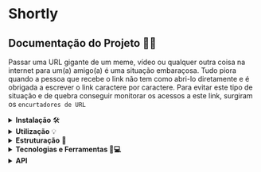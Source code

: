 # Shortly

##   Documentação do Projeto 📄👀
Passar uma URL gigante de um meme, vídeo ou qualquer outra coisa na internet para um(a) amigo(a) é uma situação embaraçosa. Tudo piora quando a pessoa que recebe o link não tem como abri-lo diretamente e é obrigada a escrever o link caractere por caractere.
Para evitar este tipo de situação e de quebra conseguir monitorar os acessos a este link, surgiram os `encurtadores de URL` 
<details>
<summary><strong>Instalação</strong> 🛠️</summary>
 
Para rodar o projeto, primeiro clone este repositório usando o comando:

``` bash
git clone https://github.com/seu-usuario/nome-do-projeto.git
```
Em seguida, instale as dependências usando o gerenciador de pacotes de sua escolha. Recomendo o uso do npm:
  
``` bash
npm install
```
Crie um arquivo .env na raiz do projeto e defina as seguintes variáveis de ambiente:
``` sql 
PORT= localhost
DATABASE_URL=postgres://seu-usuario:senha@localhost:5432/nome-do-banco
``` 

Onde:

- `PORT` é a porta que o servidor irá escutar.
- `DATABASE_URL` é a URL de conexão do Postgres. 
- O valor `seu-usuario` e `senha` devem ser substituídos pelos seus próprios dados de autenticação do Postgres. 
- `localhost:5432` é o endereço e porta do seu servidor Postgres. 
- `nome-do-banco` é o nome do banco de dados que você criou no seu servidor Postgres.
    
    
</details>


<details>
<summary><strong>Utilização</strong> 💡</summary>
    
Para rodar o projeto em um servidor local, execute o seguinte comando:

``` bash
npm start
  ou
npm run dev
```

</details>

<details>
<summary><strong>Estruturação</strong> 🌳</summary>

### 🧱 Estrutura em camadas
- `src/`                         diretório principal do projeto
  - `controllers/`               diretório com os controladores
    - `signup.controllers.js`      controlador responsável pelo registro de usuário
    - `signin.controllers.js`      controlador responsável pelo login de usuário
    - `urls.controllers.js`        controlador responsável por manipular URLs encurtadas
    - `users.controllers.js`       controlador responsável por manipular usuários
    - `ranking.controllers.js`     controlador responsável por manipular rankings
  - `database/`                  diretório com o arquivo de configuração do banco de dados
    - `database.js`                configuração do banco de dados
  - `middlewares/`               diretório com os middlewares
    - `token.middlewares.js`       middleware responsável pela verificação do token
    - `signup.middlewares.js`      middleware responsável pela validação do registro de usuário
    - `signin.middlewares.js`      middleware responsável pela validação do login de usuário
    - `urls.middlewares.js`        middleware responsável pela validação da URL encurtada
    - `users.middlewares.js`       middleware responsável pela validação de usuário
  - `repositories/`              diretório com os repositórios
    - `token.repositories.js`      repositório responsável pelo token
    - `signup.repositories.js`     repositório responsável pelo registro de usuário
    - `signin.repositories.js`     repositório responsável pelo login de usuário
    - `urls.repositories.js`       repositório responsável pela manipulação de URLs encurtadas
    - `users.repositories.js`      repositório responsável pela manipulação de usuários
    - `ranking.repositories.js`    repositório responsável pela manipulação de rankings
  - `routes/`                    diretório com as rotas
    - `signup.routes.js`           rota responsável pelo registro de usuário
    - `signin.routes.js`           rota responsável pelo login de usuário
    - `urls.routes.js`             rota responsável por manipular URLs encurtadas
    - `users.routes.js`            rota responsável por manipular usuários
    - `ranking.routes.js`          rota responsável por manipular rankings
  - `schemas/`                   diretório com os esquemas de validação
    - `signup.schemas.js`          esquema de validação do registro de usuário
    - `signin.schemas.js`          esquema de validação do login de usuário
    - `urls.schemas.js`            esquema de validação da URL encurtada
  - `index.js`                     esquema principal do projeto


</details>

<details>
<summary><strong>Tecnologias e Ferramentas 🔧💻</strong></summary>

  #### 💻📦 Links úteis:

- [Node 14.0.0](https://nodejs.org/en/blog/release/v14.0.0/)
- [Express 4.18.2](https://www.npmjs.com/package/express)
- [Pg 8.8.0](https://www.npmjs.com/package/pg)
- [Bcrypt 5.1.0](https://www.npmjs.com/package/bcrypt)
- [Cors 2.8.5](https://www.npmjs.com/package/cors)
- [Dotenv 16.0.3](https://www.npmjs.com/package/dotenv)
- [Joi 17.7.0](https://www.npmjs.com/package/joi)
- [Jsonwebtoken 8.5.1](https://www.npmjs.com/package/jsonwebtoken)
- [Nanoid 4.0.0](https://www.npmjs.com/package/nanoid)
- [Uuid 9.0.0](https://www.npmjs.com/package/uuid)

</details>

<details>
 <summary><strong>API</strong></summary>

   ## 🌐 Utilização da API
   
   <details>
    <summary><strong>signup</strong></summary>
   
   `POST /signup`: cadastro do usuário.
   
   ### Requisição
    
  ```json 
{
    "name": "Fulana",
    "email": "fulana@email.com.br",
    "password": "123456",
    "confirmPassword": "123456"
}    
  ```
   ### Resposta
   
   Sucesso
   
   ```css
   
   HTTP/1.1 201 Created
   
   ``` 
   
   Erro
   
   - body incorreto:
    
   ```http 
   HTTP/1.1 401 Unauthorized
   ```
   - email já está cadastrado:
   
   ```http 
   HTTP/1.1 409 Conflict
   ```
   </details>
   
   
   <details>
    <summary><strong>signin</strong></summary>
   
   `POST /signin`: acesso à conta.
   
   ### Requisição
    
  ```json 
{
    "email": "fulana@email.com.br",
    "password": "123456"
}    
  ```
   ### Resposta
   
   Sucesso
   
   ```css
   
    HTTP/1.1 200 OK
   
   {  "token": "f87c5453-14b3-43d3-8fb1-739b4385c287" }
   
   ``` 
   
   Erro
   
   - body incorreto:
    
   ```http 
   HTTP/1.1 422 Unauthorized
   
   {
    "errors": [
        "O endereço de e-mail deve ser válido.",
        "A senha deve ter pelo menos 6 caracteres."
     ]
   }
   
   ```
   - usuário e/ou senha não compatível ou não exista:
   
   ```http 
   HTTP/1.1 401 Unauthorized
   ```
   </details>
   
  <details>
    <summary><strong>urls</strong></summary>
   
  <details>
     <summary>urls/shorten</summary>
     
   `POST /urls/shorten`: encurtar a url.
   
   ### Requisição
   
   Authorization: Bearer { token }
   
  ```json 
{
    "url": "https://...",
    "password": "123456"
}    
  ```
   ### Resposta
   
   Sucesso
   
   ```css
   
    HTTP/1.1 201 Created
   
   {  "shortUrl": "b4385c287" }
   
   ``` 
   
   Erro
   
   - body incorreto:
    
   ```http 
   HTTP/1.1 422 Unauthorized
   
   {
    "errors": [
        "formato url incorreta.",
     ]
   }
   
   ```
   - header não enviado ou inválido:
   
   ```http 
   HTTP/1.1 401 Unauthorized
   ```
   </details>
    
  <details>
   <summary>urls/:id</summary>
     
   `GET /urls/:id`: encurtar a url.
   
   ### Requisição
   
   Path Params id
   
   ### Resposta
   
   Sucesso
   
   ```jsx 

      HTTP/1.1 200 OK 
   ```
   
   ```javascript 
   {
        "id": 1,
        "shortUrl": "bd8235a0",
        "url": "https://..."
   }    
   ```
     
   Erro
   
   - url encurtada não existe:
    
   ```javascript 

      HTTP/1.1 404 NOT FOUND

   ```
   
  </details>
    
  <details>
   <summary>/urls/open/:shortUrl</summary>
     
  `GET /urls/open/:shortUrl`: redirecionar à url.
   
   ### Requisição
   
   Path Params shortUrl
   
   ### Resposta
   
   Sucesso
   
   Usuário será redirecionado para o link correspondente à url encurtada, e a contagem de visitas do link será incremenntada em 1.
   ```jsx 

      HTTP/1.1 302 FOUND 
   ```
   
   Erro
   
   - url encurtada não existe:
    
   ```javascript 

      HTTP/1.1 404 NOT FOUND

   ```
   
   </details>
    
    
      
  <details>
   <summary>/urls/:id</summary>
     
  `DELETE /urls/:id`: redirecionar à url.
   
   ### Requisição
   
     Authorization: Bearer { token }
   
   ### Resposta
   
   Sucesso
   
   ```jsx 

      HTTP/1.1 204 NO CONTENT 
   ```
   
   Erro
   
   - header não enviado ou inválido:
   
   ```http 
   HTTP/1.1 401 Unauthorized
   ```
   - url encurtada não pertence ao usuário:
   
   ```http 
   HTTP/1.1 401 Unauthorized
   ```
   - url encurtada não existe:
   
   ```http 
   HTTP/1.1 404 NOT FOUND
   ```
   
   </details>    
    
 </details>
 
 <details>
  <summary><strong>users/me</strong></summary>
     
  `GET users/me`: urls encurtadas do usuário, visitas.
   
   ### Requisição
   
     Authorization: Bearer { token }
   
   ### Resposta
   
   Sucesso
   
   ```jsx
   HTTP/1.1 200 OK
   ```
   
   ```jsx 

     {
       "id": id do usuário,
       "name": nome do usuário,
       "visitCount": soma da quantidade de visitas de todos os links do usuário,
       "shortenedUrls": 
       [
          {
           "id": 1,
           "shortUrl": "...",
           "url": "...",
           "visitCount": soma da quantidade de visitas do link
          },
          {
           "id": 2,
           "shortUrl": "...",
           "url": "...",
           "visitCount": soma da quantidade de visitas do link
          }
       ]
     }
 
   ```
   
   Erro
   
   - header não enviado ou inválido:
   
   ```http 
   HTTP/1.1 401 Unauthorized
   ```
   - caso usuário não exista:
   
   ```http 
   HTTP/1.1 404 NOT FOUND
   ```
   
   </details>
    
 
   
  <details>
   <summary><strong>ranking</strong></summary>
     
  `GET /ranking`: mostra as urls mais visitadas.
      
   ### Resposta
   
   Sucesso
   
   ```jsx
   HTTP/1.1 200 OK
   ```
   - LIMITE de 10 usuários, ORDENADA pela SOMA de visitas dos links;
   ```jsx 

 [
	{
		"id": id do usuário,
		"name": nome do usuário,
		"linksCount": 5,
		"visitCount": 100000
	},
	{
		"id": id do usuário,
		"name": nome do usuário,
		"linksCount": 3,
		"visitCount": 85453
	},
	{
		"id": id do usuário,
		"name": nome do usuário,
		"linksCount": 10,
		"visitCount": 0
	},
	{
		"id": id do usuário,
		"name": nome do usuário,
		"linksCount": 0,
		"visitCount": 0
	}
]
 
   ```
      
   </details>
 
